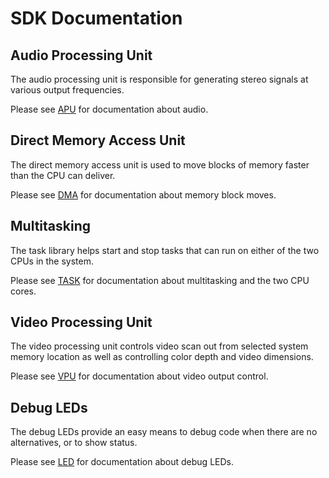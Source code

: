 # SDK Documentation

## Audio Processing Unit
The audio processing unit is responsible for generating stereo signals at various output frequencies.

Please see [APU](apu.md) for documentation about audio.

## Direct Memory Access Unit
The direct memory access unit is used to move blocks of memory faster than the CPU can deliver.

Please see [DMA](dma.md) for documentation about memory block moves.

## Multitasking
The task library helps start and stop tasks that can run on either of the two CPUs in the system.

Please see [TASK](task.md) for documentation about multitasking and the two CPU cores.

## Video Processing Unit
The video processing unit controls video scan out from selected system memory location as well as controlling color depth and video dimensions.

Please see [VPU](vpu.md) for documentation about video output control.

## Debug LEDs
The debug LEDs provide an easy means to debug code when there are no alternatives, or to show status.

Please see [LED](led.md) for documentation about debug LEDs.
